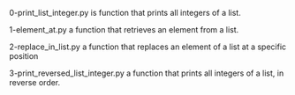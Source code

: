 0-print_list_integer.py is  function that prints all integers of a list.

1-element_at.py a function that retrieves an element from a list.

2-replace_in_list.py a function that replaces an element of a list at a specific position

3-print_reversed_list_integer.py a function that prints all integers of a list, in reverse order.


